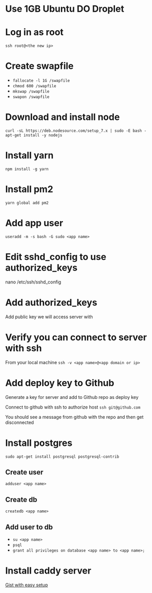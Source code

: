 # Use 1GB Ubuntu DO Droplet

# Log in as root
`ssh root@<the new ip>`

# Create swapfile
- `fallocate -l 1G /swapfile`
- `chmod 600 /swapfile`
- `mkswap /swapfile`
- `swapon /swapfile`

# Download and install node
```
curl -sL https://deb.nodesource.com/setup_7.x | sudo -E bash -
apt-get install -y nodejs
```

# Install yarn
`npm install -g yarn`

# Install pm2
`yarn global add pm2`

# Add app user
`useradd -m -s bash -G sudo <app name>`

# Edit sshd_config to use authorized_keys
nano /etc/ssh/sshd_config

# Add authorized_keys
Add public key we will access server with

# Verify you can connect to server with ssh
From your local machine
`ssh -v <app name>@<app domain or ip>`

# Add deploy key to Github
Generate a key for server and add to Github repo as deploy key

Connect to github with ssh to authorize host
`ssh git@github.com`

You should see a message from github with the repo and then get disconnected

# Install postgres
`sudo apt-get install postgresql postgresql-contrib`

## Create user
`adduser <app name>`

## Create db
`createdb <app name>`

## Add user to db
- `su <app name>`
- `psql`
- `grant all privileges on database <app name> to <app name>;`

# Install caddy server
[Gist with easy setup](https://gist.github.com/Jamesits/2a1e2677ddba31fae62d022ef8aa54dc)
